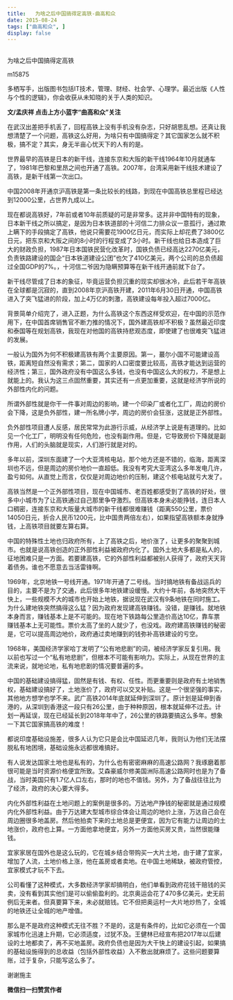 ```yaml
---
title:   为啥之后中国搞得定高铁-曲高和众
date: 2015-08-24
tags: ["曲高和众", ]
display: false
---
```



## 



为啥之后中国搞得定高铁




m15875




多栖写手，出版图书包括IT技术，管理、财经、社会学、心理学。最近出版《人性与个性的逻辑》，你会收获从未知晓的关于人类的知识。


**文/孟庆祥 点击上方小蓝字“曲高和众”关注**



在武汉出差把手机丢了，回程高铁上没有手机没有杂志，只好胡思乱想。还真让我想清楚了一个问题，高铁这么好用，为啥只有中国搞得定？其它国家怎么就不积极，搞不定？其实，身无半亩心忧天下的人有的是。



世界最早的高铁是日本的新干线，连接东京和大阪的新干线1964年10月就通车了，1981年巴黎和里昂之间也开通了高铁。2007年，台湾采用新干线技术建设了高铁，是新干线第一次出口。



中国2008年开通京沪高铁是第一条比较长的线路，到现在中国高铁总里程已经达到12000公里，占世界九成以上。



现在都说高铁好，7年前或者10年前质疑的可是非常多。这并非中国特有的现象，日本新干线之所以搞定，是因为日本铁道部的十河信二力排众议一意孤行，通过欺上瞒下的手段搞定了高铁，他说只需要花1900亿日元，而实际上却花费了3800亿日元，把东京和大阪之间的8小时的行程变成了3小时。新干线也给日本造成了巨大的财政负担，1987年日本国铁民营化改革时，国铁负债已经高达2270亿美元，负责铁路建设的国企“日本铁道建设公团”也欠了410亿美元，两个公司的总负债超过全国GDP的7%。，十河信二爷因为隐瞒预算等在新干线开通前就下台了。



新干线尽管成了日本的象征，毕竟运营负担沉重的现实却很冰冷，此后若干年高铁在全球都是沉寂的，直到2008年京沪高铁开建，2011年6月30日开通，中国高铁进入了突飞猛进的阶段，加上4万亿的刺激，高铁建设每年投入超过7000亿。



背景简单介绍完了，进入正题，为什么高铁这个东西这样受欢迎，在中国的示范作用下，在中国首席销售官不断力推的情况下，国外建高铁却不积极？虽然最近印度和泰国等在规划高铁，我现在对他国的高铁持悲观态度，即使建了也很难突飞猛进的发展。



一般认为国外为何不积极建高铁有两个主要原因。第一，蕞尔小国不可能建设高铁，距离短自然没有需求；第二，国家的人口密度要比较高，高铁才能达到运营的经济性；第三，国外政府没有中国这么多钱，也没有中国这么大的权力，不是想上就能上的。我认为这三点固然重要，其实还有一点更加重要，这就是经济学所说的外部性内化的问题。



所谓外部性就是你干一件事对周边的影响，建一个印染厂或者化工厂，周边的房价会下降，这是负外部性，建一所名牌小学，周边的房价会狂涨，这就是正外部性。



负外部性项目遭人反感，居民常常为此游行示威，从经济学上说是有道理的。比如见一个化工厂，明明没有任何危险，也没有副作用。但是，它导致房价下降就是副作用，人们的头脑就是现实，人们游行就是对的。



多年以前，深圳东面建了一个大亚湾核电站，那个地方还是不错的，临海，距离深圳也不远，但是周边的房价地价一直超低。我没有考究大亚湾这么多年发电几许，盈亏如何。从直觉上而言，仅仅是对周边地价的压制，建这个核电站就亏大发了。



高铁当然是一个正外部性项目，现在中国城市、老百姓都感受到了高铁的好处，很多中小城市为了让高铁通过自己那里争夺激烈。但高铁本身未必能挣钱，连日本人口稠密，连接东京和大阪量大城市的新干线都很难赚钱（距离550公里，票价14050日元，折合人民币1200元，比中国贵两倍左右），如果指望高铁额本身就挣钱，上高铁项目就要左算右算。



中国的特殊性土地也归政府所有，上了高铁之后，地价涨了，让更多的聚聚到城市。也就是说高铁创造的正外部性利益被政府内化了。国外土地大多都是私人的，征地困难只是一方面。若要建高铁，它的外部性利益都被别人获得了，政府天天背着债务。谁也不愿意去当活雷锋啊。



1969年，北京地铁一号线开通。1971年开通了二号线。当时搞地铁有备战运兵的目的，主要不是为了交通，此后很多年地铁建设缓慢。大约十年前，各地突然大干快上，一些规模不大的城市也开始上地铁，据说现在武汉有9条地铁在同时施工。为什么建地铁突然搞得这么猛？因为政府发现建高铁赚钱。没错，是赚钱。就地铁本身而言，赚钱基本上是不可能的。现在地下铁路每公里造价高达10亿，靠车票赚钱基本上无可能性。票价太高了坐的人就少了，也没戏。政府建高铁赚钱的秘密是，它可以提高周边地价，政府通过卖地赚到的钱弥补高铁建设的亏空。



1968年，美国经济学家哈丁发明了“公有地悲剧”的词，被经济学家反复引用。我以前也写过一个“私有地悲剧”，但根本不可能有影响力。实际上，从现在世界的主流来说，就地论地，私有地悲剧的情况要普遍的多。



中国的基础建设搞得猛，固然是有钱、有权、任性。而更重要则是政府有土地销售权，基础建设搞好了，土地涨价了，政府可以交叉补贴。这是一个很坚强的事实，其他地方想学也学不来。武广高铁2014年底就延伸到深圳了。原计划是延伸到香港的，从深圳到香港这一段只有26公里，由于种种原因，根本就延伸不过去。计划一再延误，现在已经延长到2018年年中了，26公里的铁路要搞这么多年。想象一下其它国家搞高铁的难度！



都说印度基础设施差，很多人认为它只是会比中国延迟几年，我则认为他们无法摆脱私有地困境，基础设施永远都很难搞好。



有人说发达国家土地也是私有的，为什么也有密密麻麻的高速公路网？我琢磨着那很可能是当时资源价格便宜所致。艾森豪威尔修美国洲际高速公路网时也是为了备战，当时美国只有1.7亿人口左右，那时的地也不值钱。另外，为了备战往往比为了经济，政府的决心要大得多。



内化外部性利益在土地问题上的案例是很多的。万达地产挣钱的秘密就是通过规模内化外部性利益。由于万达建大型城市综合体会让周边的地价上涨，万达自己会在周边圈很多地盖房。然后他拍卖下来的土地总是更便宜，因为它有能力让周边的土地涨价，政府也上算。一方面他拿地便宜，另外一方面他买房又贵，当然很能赚钱。



宜家家居在国外也是这么玩的，它在城乡结合带购买一大片土地，由于建了宜家，增加了人流，土地价格上涨，他在盖房或者卖地。在中国土地稀缺，被政府管控，宜家模式才玩不下去。



公司看懂了这种模式，大多数经济学家却搞明白，他们单看到政府花钱干赔钱的买卖，没有看到其实他们是可以偷偷盈利的。北京奥运会花了470多亿美元，史无前例后无来者。但真要算下来，未必就赔钱。它不但把奥运村一大片地炒热了，全城的地铁还让全城的地产增值。



那么是不是政府这种模式无往不胜？不是的，这是有条件的，比如它必须在一个国家城市化迅速上升期，它必须适度，过犹不及。王健林已经宣布把2017年以后建设的土地都卖了，再不买地盖房。政府负债也是因为大干快上的建设引起，如果搞的基础设施得到的总收益（包括外部性收益）入不敷出就麻烦了。这些问题要算账，过于复杂，只能写这么多了。



谢谢施主


**微信扫一扫赞赏作者**